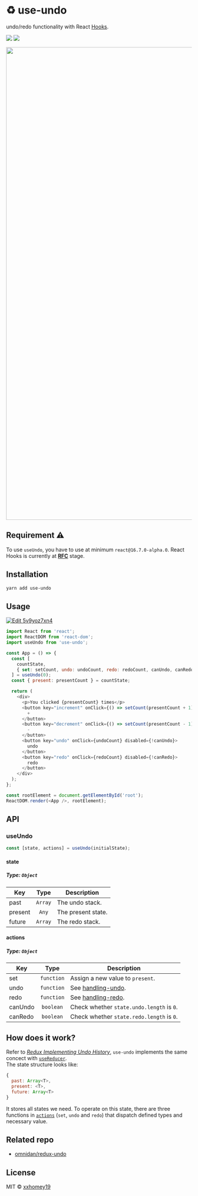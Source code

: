 # ♻️ use-undo

undo/redo functionality with React [Hooks](https://reactjs.org/docs/hooks-intro.html).

<p>
  <a target="_blank" href="https://npmjs.org/package/use-undo" title="NPM version"><img src="https://img.shields.io/npm/v/use-undo.svg"></a>
  <a target="_blank" href="http://makeapullrequest.com" title="PRs Welcome"><img src="https://img.shields.io/badge/PRs-welcome-brightgreen.svg"></a>
</p>

<p align="center">
<img width="1280" alt="screensho" src="https://user-images.githubusercontent.com/12113222/47952303-3c690d80-dfc1-11e8-9df3-7d00443a4487.gif" />
</p>

## Requirement ⚠️

To use `useUndo`, you have to use at minimum `react@16.7.0-alpha.0`. React Hooks is currently at **[RFC](https://github.com/reactjs/rfcs/pull/68)** stage.

## Installation

```sh
yarn add use-undo
```

## Usage

<a href="https://codesandbox.io/s/5v9yoz7xn4" target="_blank">
  <img alt="Edit 5v9yoz7xn4" src="https://codesandbox.io/static/img/play-codesandbox.svg">
</a>

```js
import React from 'react';
import ReactDOM from 'react-dom';
import useUndo from 'use-undo';

const App = () => {
  const [
    countState,
    { set: setCount, undo: undoCount, redo: redoCount, canUndo, canRedo },
  ] = useUndo(0);
  const { present: presentCount } = countState;

  return (
    <div>
      <p>You clicked {presentCount} times</p>
      <button key="increment" onClick={() => setCount(presentCount + 1)}>
        +
      </button>
      <button key="decrement" onClick={() => setCount(presentCount - 1)}>
        -
      </button>
      <button key="undo" onClick={undoCount} disabled={!canUndo}>
        undo
      </button>
      <button key="redo" onClick={redoCount} disabled={!canRedo}>
        redo
      </button>
    </div>
  );
};

const rootElement = document.getElementById('root');
ReactDOM.render(<App />, rootElement);
```

## API

### useUndo

```js
const [state, actions] = useUndo(initialState);
```

#### state

##### Type: `Object`

| Key     |  Type   | Description        |
| ------- | :-----: | ------------------ |
| past    | `Array` | The undo stack.    |
| present |  `Any`  | The present state. |
| future  | `Array` | The redo stack.    |

#### actions

##### Type: `Object`

| Key     |    Type    | Description                                                                              |
| ------- | :--------: | ---------------------------------------------------------------------------------------- |
| set     | `function` | Assign a new value to `present`.                                                         |
| undo    | `function` | See [handling-undo](https://redux.js.org/recipes/implementingundohistory#handling-undo). |
| redo    | `function` | See [handling-redo](https://redux.js.org/recipes/implementingundohistory#handling-redo). |
| canUndo | `boolean`  | Check whether `state.undo.length` is `0`.                                                |
| canRedo | `boolean`  | Check whether `state.redo.length` is `0`.                                                |

## How does it work?

Refer to [_Redux Implementing Undo History_](https://redux.js.org/recipes/implementingundohistory), `use-undo` implements the same concect with [`useReducer`](https://reactjs.org/docs/hooks-reference.html#usereducer).  
The state structure looks like:

```js
{
  past: Array<T>,
  present: <T>,
  future: Array<T>
}
```

It stores all states we need. To operate on this state, there are three functions in [`actions`](#actions) (`set`, `undo` and `redo`) that dispatch defined types and necessary value.

## Related repo

- [omnidan/redux-undo](https://github.com/omnidan/redux-undo)

## License

MIT © [xxhomey19](https://github.com/xxhomey19)
